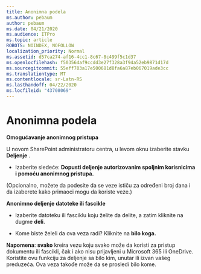 ```yaml
---
title: Anonimna podela
ms.author: pebaum
author: pebaum
ms.date: 04/21/2020
ms.audience: ITPro
ms.topic: article
ROBOTS: NOINDEX, NOFOLLOW
localization_priority: Normal
ms.assetid: d57ca274-af16-4cc1-8c67-8c499f5c1d37
ms.openlocfilehash: f503564af9ccdd3e27f328a3f94a52eb9871d17d
ms.sourcegitcommit: 55eff703a17e500681d8fa6a87eb067019ade3cc
ms.translationtype: MT
ms.contentlocale: sr-Latn-RS
ms.lasthandoff: 04/22/2020
ms.locfileid: "43708069"
---
```

# <a name="anonymous-sharing"></a>Anonimna podela

 **Omogućavanje anonimnog pristupa**
  
U novom SharePoint administratoru centra, u levom oknu izaberite stavku **Deljenje** . 
  
- Izaberite sledeće: **Dopusti deljenje autorizovanim spoljnim korisnicima i pomoću anonimnog pristupa.**
  
(Opcionalno, možete da podesite da se veze ističu za određeni broj dana i da izaberete kako primaoci mogu da koriste veze.)
    
 **Anonimno deljenje datoteke ili fascikle**
  
- Izaberite datoteku ili fasciklu koju želite da delite, a zatim kliknite na dugme **deli**. 
    
- Kome biste želeli da ova veza radi? Kliknite na **bilo koga.**
  
 **Napomena**: **svako** kreira vezu koju svako može da koristi za pristup dokumentu ili fascikli, čak i ako nisu prijavljeni u Microsoft 365 ili OneDrive. Koristite ovu funkciju za deljenje sa bilo kim, unutar ili izvan vašeg preduzeća. Ova veza takođe može da se prosledi bilo kome. 
    

